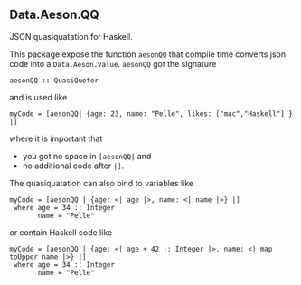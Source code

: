 ## Data.Aeson.QQ ##

JSON quasiquatation for Haskell.

This package expose the function `aesonQQ` that compile time converts json code into a `Data.Aeson.Value`.
`aesonQQ` got the signature

    aesonQQ :: QuasiQuoter

and is used like

    myCode = [aesonQQ| {age: 23, name: "Pelle", likes: ["mac","Haskell"] } |]

where it is important that

* you got no space in `[aesonQQ|` and
* no additional code after `|]`.

The quasiquatation can also bind to variables like

    myCode = [aesonQQ | {age: <| age |>, name: <| name |>} |]
     where age = 34 :: Integer
           name = "Pelle"

or contain Haskell code like

    myCode = [aesonQQ | {age: <| age + 42 :: Integer |>, name: <| map toUpper name |>} |]
     where age = 34 :: Integer
           name = "Pelle"
